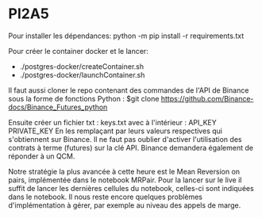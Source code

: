 # PI2A5
Pour installer les dépendances:
python -m pip install -r requirements.txt

Pour créer le container docker et le lancer:
* ./postgres-docker/createContainer.sh
* ./postgres-docker/launchContainer.sh

Il faut aussi cloner le repo contenant des commandes de l'API de Binance sous la forme de fonctions Python : $git clone https://github.com/Binance-docs/Binance_Futures_python

Ensuite créer un fichier txt : keys.txt avec à l'intérieur : API_KEY PRIVATE_KEY 
En les remplaçant par leurs valeurs respectives qui s'obtiennent sur Binance. Il ne faut pas oublier d'activer l'utilisation des contrats à terme (futures) sur la clé API. Binance demandera également de réponder à un QCM.

Notre stratégie la plus avancée à cette heure est le Mean Reversion on pairs, implémentée dans le notebook MRPair. Pour la lancer sur le live il suffit de lancer les dernières cellules du notebook, celles-ci sont indiquées dans le notebook. 
Il nous reste encore quelques problèmes d'implémentation à gérer, par exemple au niveau des appels de marge.
